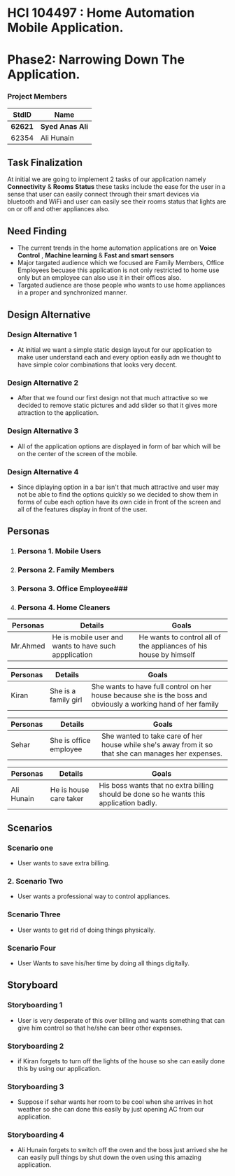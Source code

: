 ﻿# HCI 104497 : Home Automation Mobile Application. #
# Phase2: Narrowing Down The Application. #
### Project Members ###
StdID | Name
------------ | -------------
**62621** | **Syed Anas Ali**
62354 | Ali Hunain
## Task Finalization ##
At initial we are going to implement 2 tasks of our application namely **Connectivity** & **Rooms Status** these tasks include the ease for the user in a sense that user can easily connect through their smart devices via bluetooth and WiFi and user can easily see their rooms status that lights are on or off and other appliances also. 

## Need Finding ##
- The current trends in the home automation applications are on **Voice Control** , **Machine learning** & **Fast and smart sensors** 
- Major targated audience which we focused are Family Members, Office Employees becuase this application is not only restricted to home use only but an employee can also use it in their offices also.
- Targated audience are those people who wants to use home appliances in a proper and synchronized manner.

## Design Alternative ##

### Design Alternative 1 ###
- At initial we want a simple static design layout for our application to make user understand each and every option easily adn we thought to have simple color combinations that looks very decent.
  
### Design Alternative 2 ###
- After that we found our first design not that much attractive so we decided to remove static pictures and add slider so that it gives more attraction to the application.
  
### Design Alternative 3 ###
- All of the application options are displayed in form of bar which will be on the center of the screen of the mobile.

### Design Alternative 4 ###
- Since diplaying option in a bar isn't that much attractive and user may not be able to find the options quickly so we decided to show them in forms of cube each option have its own cide in front of the screen and all of the features display in front of the user.

## Personas ##

1. ### Persona 1. Mobile Users ###

2. ### Persona 2. Family Members ###

3. ### Persona 3. Office Employee###

4. ### Persona 4. Home Cleaners ###

Personas | Details | Goals
------------ | ------------- | -------------
Mr.Ahmed | He is mobile user and wants to have such appplication| He wants to control all of the appliances of his house by himself
		  
Personas | Details | Goals
------------ | ------------- | -------------
Kiran | She is a family girl | She wants to have full control on her house because she is the boss and obviously a working hand of her family
		    
Personas | Details | Goals
------------ | ------------- | -------------
Sehar | She is office employee | She wanted to take care of her house while she's away from it so that she can manages her expenses.

Personas | Details | Goals
------------ | ------------- | -------------
Ali Hunain | He is house care taker  | His boss wants that no extra billing should be done so he wants this application badly.
 

## Scenarios ##

###  Scenario one ###
- User wants to save extra billing.

### 2. Scenario Two ###
- User wants a professional way to control appliances.

### Scenario Three ###
- User wants to get rid of doing things physically.

### Scenario Four ###
- User Wants to save his/her time by doing all things digitally.

## Storyboard ##

### Storyboarding 1 ###
- User is very desperate of this over billing and wants something that can give him control so that he/she can beer other expenses.

### Storyboarding 2 ###
- if Kiran forgets to turn off the lights of the house so she can easily done this by using our application.

### Storyboarding 3 ###
- Suppose if sehar wants her room to be cool when she arrives in hot weather so she can done this easily by just opening AC from our application.

### Storyboarding 4 ###
- Ali Hunain forgets to switch off the oven and the boss just arrived she he can easily pull things by shut down the oven using this amazing application.
